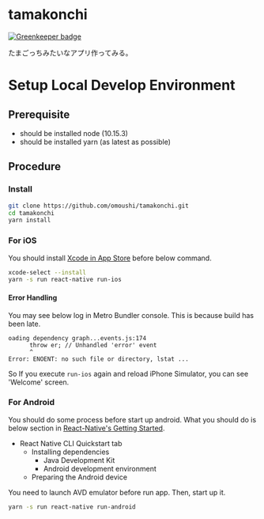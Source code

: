 # tamakonchi

[![Greenkeeper badge](https://badges.greenkeeper.io/omoushi/tamakonchi.svg)](https://greenkeeper.io/)

たまごっちみたいなアプリ作ってみる。

# Setup Local Develop Environment

## Prerequisite

- should be installed node (10.15.3)
- should be installed yarn (as latest as possible)

## Procedure

### Install
```bash
git clone https://github.com/omoushi/tamakonchi.git
cd tamakonchi
yarn install
```

### For iOS
You should install [Xcode in App Store](https://itunes.apple.com/us/app/xcode/id497799835?mt=12) before below command.
```bash
xcode-select --install
yarn -s run react-native run-ios
```

#### Error Handling
You may see below log in Metro Bundler console. This is because build has been late.    
```
oading dependency graph...events.js:174
      throw er; // Unhandled 'error' event
      ^
Error: ENOENT: no such file or directory, lstat ...
```
So If you execute `run-ios` again and reload iPhone Simulator, you can see 'Welcome' screen. 
 

### For Android
You should do some process before start up android.
What you should do is below section in [React-Native's Getting Started](https://facebook.github.io/react-native/docs/getting-started).  

- React Native CLI Quickstart tab
    - Installing dependencies
        - Java Development Kit
        - Android development environment
    - Preparing the Android device

You need to launch AVD emulator before run app. Then, start up it. 
```bash
yarn -s run react-native run-android 
```

